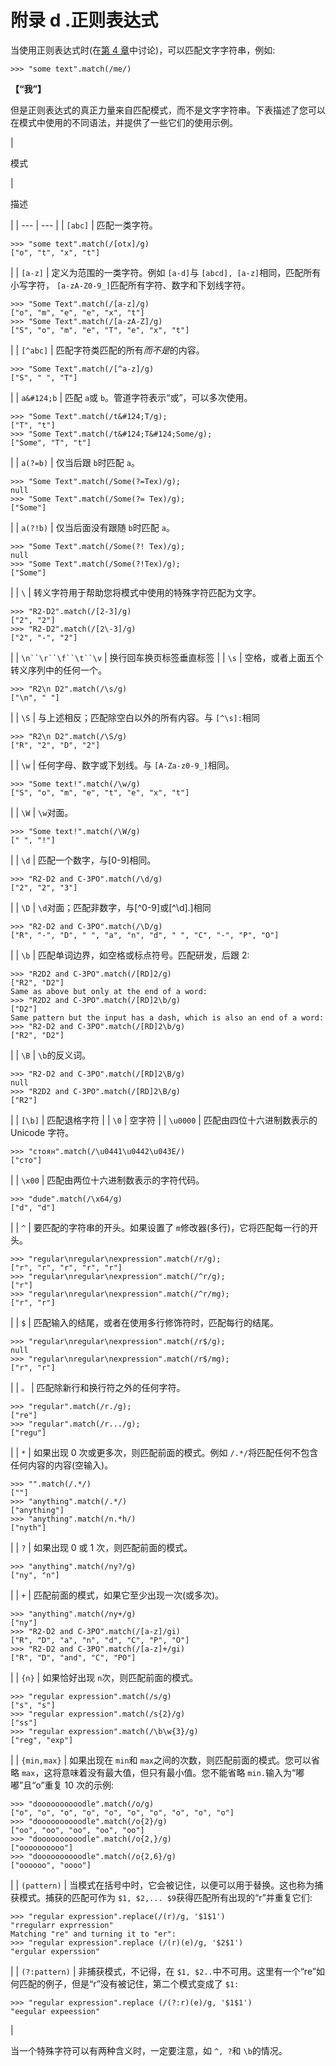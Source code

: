# 附录 d .正则表达式

当使用正则表达式时(在[第 4 章](04.html "Chapter 4\. Objects")中讨论)，可以匹配文字字符串，例如:

```
>>> "some text".match(/me/)

```

**【“我”】**

但是正则表达式的真正力量来自匹配模式，而不是文字字符串。下表描述了您可以在模式中使用的不同语法，并提供了一些它们的使用示例。

<colgroup><col width="1" style="text-align: left"> <col width="4.5" style="text-align: left"></colgroup> 
| 

模式

 | 

描述

 |
| --- | --- |
| `[abc]` | 匹配一类字符。

```
>>> "some text".match(/[otx]/g)
["o", "t", "x", "t"]

```

 |
| `[a-z]` | 定义为范围的一类字符。例如 `[a-d]`与 `[abcd], [a-z]`相同，匹配所有小写字符， `[a-zA-Z0-9_]`匹配所有字符、数字和下划线字符。

```
>>> "Some Text".match(/[a-z]/g)
["o", "m", "e", "e", "x", "t"]
>>> "Some Text".match(/[a-zA-Z]/g)
["S", "o", "m", "e", "T", "e", "x", "t"]

```

 |
| `[^abc]` | 匹配字符类匹配的所有*而不是*的内容。

```
>>> "Some Text".match(/[^a-z]/g)
["S", " ", "T"]

```

 |
| `a&#124;b` | 匹配 `a`或 `b`。管道字符表示“或”，可以多次使用。

```
>>> "Some Text".match(/t&#124;T/g);
["T", "t"]
>>> "Some Text".match(/t&#124;T&#124;Some/g);
["Some", "T", "t"]

```

 |
| `a(?=b)` | 仅当后跟 `b`时匹配 `a`。

```
>>> "Some Text".match(/Some(?=Tex)/g);
null
>>> "Some Text".match(/Some(?= Tex)/g);
["Some"]

```

 |
| `a(?!b)` | 仅当后面没有跟随 `b`时匹配 `a`。

```
>>> "Some Text".match(/Some(?! Tex)/g);
null
>>> "Some Text".match(/Some(?!Tex)/g);
["Some"]

```

 |
| `\` | 转义字符用于帮助您将模式中使用的特殊字符匹配为文字。

```
>>> "R2-D2".match(/[2-3]/g)
["2", "2"]
>>> "R2-D2".match(/[2\-3]/g)
["2", "-", "2"]

```

 |
| `\n``\r``\f``\t``\v` | 换行回车换页标签垂直标签 |
| `\s` | 空格，或者上面五个转义序列中的任何一个。

```
>>> "R2\n D2".match(/\s/g)
["\n", " "]

```

 |
| `\S` | 与上述相反；匹配除空白以外的所有内容。与 `[^\s]:`相同

```
>>> "R2\n D2".match(/\S/g)
["R", "2", "D", "2"]

```

 |
| `\w` | 任何字母、数字或下划线。与 `[A-Za-z0-9_]`相同。

```
>>> "Some text!".match(/\w/g)
["S", "o", "m", "e", "t", "e", "x", "t"]

```

 |
| `\W` | `\w`对面。

```
>>> "Some text!".match(/\W/g)
[" ", "!"]

```

 |
| `\d` | 匹配一个数字，与[0-9]相同。

```
>>> "R2-D2 and C-3PO".match(/\d/g)
["2", "2", "3"]

```

 |
| `\D` | `\d`对面；匹配非数字，与[^0-9]或[^\d].]相同

```
>>> "R2-D2 and C-3PO".match(/\D/g)
["R", "-", "D", " ", "a", "n", "d", " ", "C", "-", "P", "O"]

```

 |
| `\b` | 匹配单词边界，如空格或标点符号。匹配研发，后跟 2:

```
>>> "R2D2 and C-3PO".match(/[RD]2/g)
["R2", "D2"]
Same as above but only at the end of a word:
>>> "R2D2 and C-3PO".match(/[RD]2\b/g)
["D2"]
Same pattern but the input has a dash, which is also an end of a word:
>>> "R2-D2 and C-3PO".match(/[RD]2\b/g)
["R2", "D2"]

```

 |
| `\B` | `\b`的反义词。

```
>>> "R2-D2 and C-3PO".match(/[RD]2\B/g)
null
>>> "R2D2 and C-3PO".match(/[RD]2\B/g)
["R2"]

```

 |
| `[\b]` | 匹配退格字符 |
| `\0` | 空字符 |
| `\u0000` | 匹配由四位十六进制数表示的 Unicode 字符。

```
>>> "стоян".match(/\u0441\u0442\u043E/)
["сто"]

```

 |
| `\x00` | 匹配由两位十六进制数表示的字符代码。

```
>>> "dude".match(/\x64/g)
["d", "d"]

```

 |
| `^` | 要匹配的字符串的开头。如果设置了 `m`修改器(多行)，它将匹配每一行的开头。

```
>>> "regular\nregular\nexpression".match(/r/g);
["r", "r", "r", "r", "r"]
>>> "regular\nregular\nexpression".match(/^r/g);
["r"]
>>> "regular\nregular\nexpression".match(/^r/mg);
["r", "r"]

```

 |
| `$` | 匹配输入的结尾，或者在使用多行修饰符时，匹配每行的结尾。

```
>>> "regular\nregular\nexpression".match(/r$/g);
null
>>> "regular\nregular\nexpression".match(/r$/mg);
["r", "r"]

```

 |
| `。` | 匹配除新行和换行符之外的任何字符。

```
>>> "regular".match(/r./g);
["re"]
>>> "regular".match(/r.../g);
["regu"]

```

 |
| `*` | 如果出现 0 次或更多次，则匹配前面的模式。例如 `/.*/`将匹配任何不包含任何内容的内容(空输入)。

```
>>> "".match(/.*/)
[""]
>>> "anything".match(/.*/)
["anything"]
>>> "anything".match(/n.*h/)
["nyth"]

```

 |
| `?` | 如果出现 0 或 1 次，则匹配前面的模式。

```
>>> "anything".match(/ny?/g)
["ny", "n"]

```

 |
| `+` | 匹配前面的模式，如果它至少出现一次(或多次)。

```
>>> "anything".match(/ny+/g)
["ny"]
>>> "R2-D2 and C-3PO".match(/[a-z]/gi)
["R", "D", "a", "n", "d", "C", "P", "O"]
>>> "R2-D2 and C-3PO".match(/[a-z]+/gi)
["R", "D", "and", "C", "PO"]

```

 |
| `{n}` | 如果恰好出现 `n`次，则匹配前面的模式。

```
>>> "regular expression".match(/s/g)
["s", "s"]
>>> "regular expression".match(/s{2}/g)
["ss"]
>>> "regular expression".match(/\b\w{3}/g)
["reg", "exp"]

```

 |
| `{min,max}` | 如果出现在 `min`和 `max`之间的次数，则匹配前面的模式。您可以省略 `max`，这将意味着没有最大值，但只有最小值。您不能省略 `min.`输入为“嘟嘟”且“o”重复 10 次的示例:

```
>>> "doooooooooodle".match(/o/g)
["o", "o", "o", "o", "o", "o", "o", "o", "o", "o"]
>>> "doooooooooodle".match(/o{2}/g)
["oo", "oo", "oo", "oo", "oo"]
>>> "doooooooooodle".match(/o{2,}/g)
["oooooooooo"]
>>> "doooooooooodle".match(/o{2,6}/g)
["oooooo", "oooo"]

```

 |
| `(pattern)` | 当模式在括号中时，它会被记住，以便可以用于替换。这也称为捕获模式。捕获的匹配可作为 `$1, $2,... $9`获得匹配所有出现的“r”并重复它们:

```
>>> "regular expression".replace(/(r)/g, '$1$1')
"rregularr exprression"
Matching "re" and turning it to "er":
>>> "regular expression".replace (/(r)(e)/g, '$2$1')
"ergular experssion"

```

 |
| `(?:pattern)` | 非捕获模式，不记得，在 `$1, $2..`中不可用。这里有一个“re”如何匹配的例子，但是“r”没有被记住，第二个模式变成了 `$1:`

```
>>> "regular expression".replace (/(?:r)(e)/g, '$1$1')
"eegular expeession"

```

 |

当一个特殊字符可以有两种含义时，一定要注意，如 `^, ?`和 `\b`的情况。